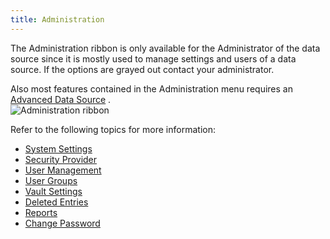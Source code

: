 ```yaml
---
title: Administration
---
```

The Administration ribbon is only available for the Administrator of the data source since it is mostly used to manage settings and users of a data source. If the options are grayed out contact your administrator.  

Also most features contained in the Administration menu requires an [Advanced Data Source](/rdm/mac/data-sources/data-sources-types/advanced-data-sources/) .  
![Administration ribbon](/img/en/rdm/mac/clip10372.png) 

Refer to the following topics for more information:  

* [System Settings](/rdm/mac/commands/administration/system-settings/) 
* [Security Provider](/rdm/mac/commands/administration/security-provider/) 
* [User Management](/rdm/mac/commands/administration/user-management/) 
* [User Groups](/rdm/mac/commands/administration/user-groups-management/) 
* [Vault Settings](/rdm/mac/commands/administration/vault-settings/) 
* [Deleted Entries](/rdm/mac/commands/administration/view-deleted/) 
* [Reports](/rdm/mac/commands/administration/reports/) 
* [Change Password](/rdm/mac/commands/administration/change-current-user-password/) 
